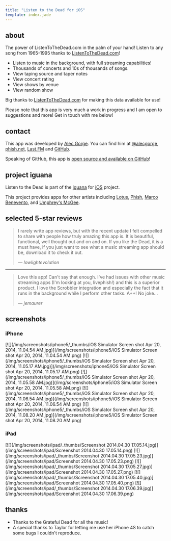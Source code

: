 ```yaml
---
title: "Listen to the Dead for iOS"
template: index.jade
---
```


## about

The power of ListenToTheDead.com in the palm of your hand! Listen to any song from 1965-1995 thanks to [ListenToTheDead.com](http://ListenToTheDead.com)! 

* Listen to music in the background, with full streaming capabilities!
* Thousands of concerts and 10s of thousands of songs.
* View taping source and taper notes
* View concert rating
* View shows by venue
* View random show

Big thanks to [ListenToTheDead.com](http://ListenToTheDead.com) for making this data available for use!

Please note that this app is very much a work in progress and I am open to suggestions and more! Get in touch with me below!

## contact

This app was developed by [Alec Gorge](//alecgorge.com). You can find him at [@alecgorge](//twitter.com/alecgorge), [phish.net](http://phish.net/user/alecgorge), [Last.FM](//last.fm/user/alecgorge) and [GitHub](//github.com/alecgorge).

Speaking of GitHub, this app is [open source and available on GitHub](https://github.com/alecgorge/iguana-ios)!

## project iguana

Listen to the Dead is part of the [iguana](http://github.com/alecgorge/iguana) for [iOS](http://github.com/alecgorge/iguana-ios) project.

This project provides apps for other artists including [Lotus](//lotus.alecgorge.com), [Phish](//phishapp.alecgorge.com), [Marco Benevento](//marco.alecgorge.com), and [Umphrey's McGee](//umps.alecgorge.com).

## selected 5-star reviews

> I rarely write app reviews, but with the recent update I felt compelled to share with people how truly amazing this app is. It is beautiful, functional, well thought out and on and on. If you like the Dead, it is a must have, if you just want to see what a music streaming app should be, download it to check it out.
>
> &mdash; <cite>lowlightevolution</cite>

------

> Love this app! Can't say that enough. I've had issues with other music streaming apps (I'm looking at you, livephish!) and this is a superior product. I love the Scrobbler integration and especially the fact that it runs in the background while I perform other tasks. A++! No joke...
> 
> &mdash; <cite>jemaurer</cite>

## screenshots

### iPhone

<div class="screenshots">
[![](/img/screenshots/iphone5/_thumbs/iOS Simulator Screen shot Apr 20, 2014, 11.04.54 AM.jpg)](/img/screenshots/iphone5/iOS Simulator Screen shot Apr 20, 2014, 11.04.54 AM.png)
[![](/img/screenshots/iphone5/_thumbs/iOS Simulator Screen shot Apr 20, 2014, 11.05.17 AM.jpg)](/img/screenshots/iphone5/iOS Simulator Screen shot Apr 20, 2014, 11.05.17 AM.png)
[![](/img/screenshots/iphone5/_thumbs/iOS Simulator Screen shot Apr 20, 2014, 11.05.58 AM.jpg)](/img/screenshots/iphone5/iOS Simulator Screen shot Apr 20, 2014, 11.05.58 AM.png)
[![](/img/screenshots/iphone5/_thumbs/iOS Simulator Screen shot Apr 20, 2014, 11.06.54 AM.jpg)](/img/screenshots/iphone5/iOS Simulator Screen shot Apr 20, 2014, 11.06.54 AM.png)
[![](/img/screenshots/iphone5/_thumbs/iOS Simulator Screen shot Apr 20, 2014, 11.08.20 AM.jpg)](/img/screenshots/iphone5/iOS Simulator Screen shot Apr 20, 2014, 11.08.20 AM.png)
</div>

### iPad

<div class="screenshots">
[![](/img/screenshots/ipad/_thumbs/Screenshot 2014.04.30 17.05.14.jpg)](/img/screenshots/ipad/Screenshot 2014.04.30 17.05.14.png)
[![](/img/screenshots/ipad/_thumbs/Screenshot 2014.04.30 17.05.23.jpg)](/img/screenshots/ipad/Screenshot 2014.04.30 17.05.23.png)
[![](/img/screenshots/ipad/_thumbs/Screenshot 2014.04.30 17.05.27.jpg)](/img/screenshots/ipad/Screenshot 2014.04.30 17.05.27.png)
[![](/img/screenshots/ipad/_thumbs/Screenshot 2014.04.30 17.05.40.jpg)](/img/screenshots/ipad/Screenshot 2014.04.30 17.05.40.png)
[![](/img/screenshots/ipad/_thumbs/Screenshot 2014.04.30 17.06.39.jpg)](/img/screenshots/ipad/Screenshot 2014.04.30 17.06.39.png)
</div>

## thanks

* Thanks to the Grateful Dead for all the music!
* A special thanks to Taylor for letting me use her iPhone 4S to catch some bugs I couldn't reproduce.

